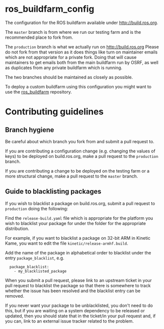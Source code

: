 ros_buildfarm_config
====================

The configuration for the ROS buildfarm available under http://build.ros.org.

The `master` branch is from where we run our testing farm and is the recommended place to fork from.

The `production` branch is what we actually run on http://build.ros.org Please do not fork from that version as it does things like turn on maintainer emails which are not appropriate for a private fork. Doing that will cause maintainers to get emails both from the main buildfarm run by OSRF, as well as duplicates from any private buildfarm which is running.

The two branches should be maintained as closely as possible.

To deploy a custom buildfarm using this configuration you might want to use the [ros_buildfarm](https://github.com/ros-infrastructure/ros_buildfarm) repository.

# Contributing guidelines

## Branch hygiene

Be careful about which branch you fork from and submit a pull request to.

If you are contributing a configuration change (e.g. changing the values of keys) to be deployed on build.ros.org, make a pull request to the `production` branch.

If you are contributing a change to be deployed on the testing farm or a more structural change, make a pull request to the `master` branch.

## Guide to blacklisting packages

If you wish to blacklist a package on build.ros.org, submit a pull request to `production` doing the following:

Find the `release-build.yaml` file which is appropriate for the platform you wish to blacklist your package for under the folder for the appropriate distribution.

For example, if you want to blacklist a package on 32-bit ARM in Kinetic Kame, you want to edit the file `kinetic/release-armhf.build`.

Add the name of the package in alphabetical order to blacklist under the entry `package_blacklist`, e.g.

```
  package_blacklist:
    - my_blacklisted_package
```

When you submit a pull request, please link to an upstream ticket in your pull request to blacklist the package so that there is somewhere to track whether the issue has been resolved and the blacklist entry can be removed.

If you never want your package to be unblacklisted, you don't need to do this, but if you are waiting on a system dependency to be released or updated, then you should state that in the ticket/in your pull request and, if you can, link to an external issue tracker related to the problem.
